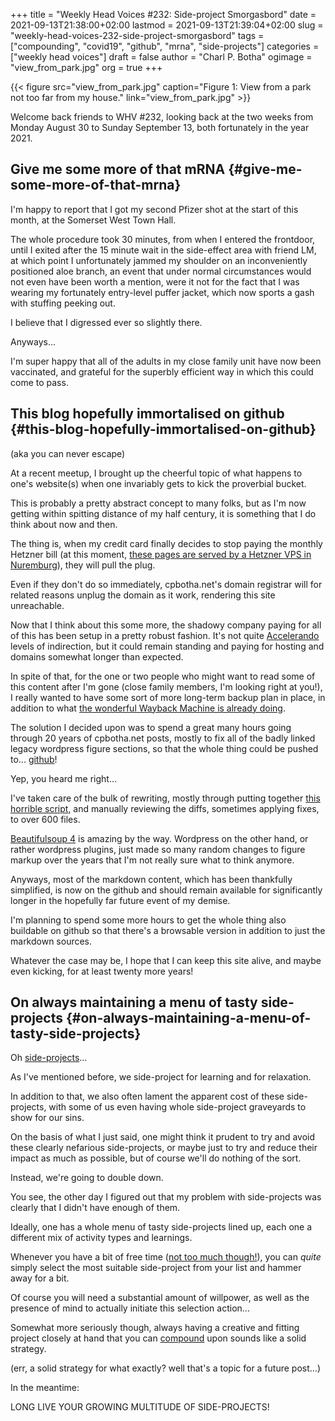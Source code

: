+++
title = "Weekly Head Voices #232: Side-project Smorgasbord"
date = 2021-09-13T21:38:00+02:00
lastmod = 2021-09-13T21:39:04+02:00
slug = "weekly-head-voices-232-side-project-smorgasbord"
tags = ["compounding", "covid19", "github", "mrna", "side-projects"]
categories = ["weekly head voices"]
draft = false
author = "Charl P. Botha"
ogimage = "view_from_park.jpg"
org = true
+++

{{< figure src="view_from_park.jpg" caption="Figure 1: View from a park not too far from my house." link="view_from_park.jpg" >}}

Welcome back friends to WHV #232, looking back at the two weeks from Monday
August 30 to Sunday September 13, both fortunately in the year 2021.


## Give me some more of that mRNA {#give-me-some-more-of-that-mrna}

I'm happy to report that I got my second Pfizer shot at the start of this
month, at the Somerset West Town Hall.

The whole procedure took 30 minutes, from when I entered the frontdoor, until I
exited after the 15 minute wait in the side-effect area with friend LM, at
which point I unfortunately jammed my shoulder on an inconveniently positioned
aloe branch, an event that under normal circumstances would not even have been
worth a mention, were it not for the fact that I was wearing my fortunately
entry-level puffer jacket, which now sports a gash with stuffing peeking out.

I believe that I digressed ever so slightly there.

Anyways...

I'm super happy that all of the adults in my close family unit have now been
vaccinated, and grateful for the superbly efficient way in which this could
come to pass.


## This blog hopefully immortalised on github {#this-blog-hopefully-immortalised-on-github}

(aka you can never escape)

At a recent meetup, I brought up the cheerful topic of what happens to one's
website(s) when one invariably gets to kick the proverbial bucket.

This is probably a pretty abstract concept to many folks, but as I'm now
getting within spitting distance of my half century, it is something that I do
think about now and then.

The thing is, when my credit card finally decides to stop paying the monthly
Hetzner bill (at this moment, [these pages are served by a Hetzner VPS in
Nuremburg](/2020/02/23/weekly-head-voices-189-all-systems-green/#the-whole-cpbothanet-hive-has-been-migrated-to-a-small-hetzner-server)), they will pull the plug.

Even if they don't do so immediately, cpbotha.net's domain registrar will for
related reasons unplug the domain as it work, rendering this site unreachable.

Now that I think about this some more, the shadowy company paying for all of
this has been setup in a pretty robust fashion. It's not quite [Accelerando](https://en.wikipedia.org/wiki/Accelerando)
levels of indirection, but it could remain standing and paying for hosting and
domains somewhat longer than expected.

In spite of that, for the one or two people who might want to read some of this
content after I'm gone (close family members, I'm looking right at you!), I
really wanted to have some sort of more long-term backup plan in place, in
addition to what [the wonderful Wayback Machine is already doing](https://web.archive.org/web/*/cpbotha.net).

The solution I decided upon was to spend a great many hours going through 20
years of cpbotha.net posts, mostly to fix all of the badly linked legacy
wordpress figure sections, so that the whole thing could be pushed
to... [github](https://github.com/cpbotha/cpbotha.net)!

Yep, you heard me right...

I've taken care of the bulk of rewriting, mostly through putting together [this
horrible script](https://github.com/cpbotha/cpbotha.net/blob/main/mine/convert%5Fwp%5Ffigures.py), and manually reviewing the diffs, sometimes applying fixes, to
over 600 files.

[Beautifulsoup 4](https://www.crummy.com/software/BeautifulSoup/) is amazing by the way. Wordpress on the other hand, or rather
wordpress plugins, just made so many random changes to figure markup over the
years that I'm not really sure what to think anymore.

Anyways, most of the markdown content, which has been thankfully simplified, is
now on the github and should remain available for significantly longer in the
hopefully far future event of my demise.

I'm planning to spend some more hours to get the whole thing also buildable on
github so that there's a browsable version in addition to just the markdown
sources.

Whatever the case may be, I hope that I can keep this site alive, and maybe even
kicking, for at least twenty more years!


## On always maintaining a menu of tasty side-projects {#on-always-maintaining-a-menu-of-tasty-side-projects}

Oh [side-projects](/tags/side-projects/)...

As I've mentioned before, we side-project for learning and for relaxation.

In addition to that, we also often lament the apparent cost of these
side-projects, with some of us even having whole side-project graveyards to
show for our sins.

On the basis of what I just said, one might think it prudent to try and avoid
these clearly nefarious side-projects, or maybe just to try and reduce their
impact as much as possible, but of course we'll do nothing of the sort.

Instead, we're going to double down.

You see, the other day I figured out that my problem with side-projects was
clearly that I didn't have enough of them.

Ideally, one has a whole menu of tasty side-projects lined up, each one a
different mix of activity types and learnings.

Whenever you have a bit of free time ([not too much though!](https://www.theguardian.com/science/2021/sep/09/study-links-too-much-free-time-to-lower-sense-of-wellbeing)), you can _quite_
simply select the most suitable side-project from your list and hammer away for
a bit.

Of course you will need a substantial amount of willpower, as well as the
presence of mind to actually initiate this selection action...

Somewhat more seriously though, always having a creative and fitting project
closely at hand that you can [compound](/tags/compounding/) upon sounds like a solid strategy.

(err, a solid strategy for what exactly? well that's a topic for a future post...)

In the meantime:

LONG LIVE  YOUR GROWING MULTITUDE OF SIDE-PROJECTS!
